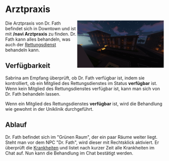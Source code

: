 # Arztpraxis

<img align="right" width="275" height="150" src="../../../assets/image/orte/Arztpraxis.png"> 

Die Arztpraxis von Dr. Fath befindet sich in Downtown und ist mit **/navi Arztpraxis** zu finden. Dr. Fath kann alles behandeln, was auch der [Rettungsdienst](../../pages/fraktionen/rettungsdienst.md) behandeln kann.

## Verfügbarkeit 

Sabrina am Empfang überprüft, ob Dr. Fath verfügbar ist, indem sie kontrolliert, ob ein Mitglied des Rettungsdienstes im Status **verfügbar** ist. Wenn kein Mitglied des Rettungsdienstes verfügbar ist, kann man sich von Dr. Fath behandeln lassen.

Wenn ein Mitglied des Rettungsdienstes **verfügbar** ist, wird die Behandlung wie gewohnt in der Uniklinik durchgeführt.

## Ablauf

Dr. Fath befindet sich im "Grünen Raum", der ein paar Räume weiter liegt.  
Steht man vor dem NPC "Dr. Fath", wird dieser mit Rechtsklick aktiviert. Er überprüft die [Krankheiten](../../pages/krankheiten/gesundheit.md) und listet nach kurzer Zeit alle Krankheiten im Chat auf. Nun kann die Behandlung im Chat bestätigt werden.
